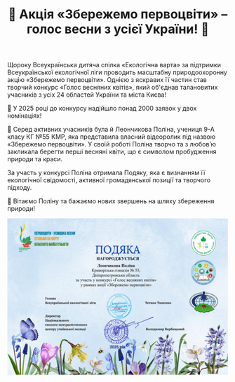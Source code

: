 ﻿---
title: 🌸 Акція «Збережемо первоцвіти» – голос весни з усієї України! 🌿
---

Щороку Всеукраїнська дитяча спілка «Екологічна варта» за підтримки Всеукраїнської екологічної ліги проводить масштабну природоохоронну акцію «Збережемо первоцвіти». Однією з яскравих її частин став творчий конкурс «Голос весняних квітів», який об'єднав талановитих учасників з усіх 24 областей України та міста Києва!

🌼 У 2025 році до конкурсу надійшло понад 2000 заявок у двох номінаціях!

🎥 Серед активних учасників була й Леончикова Поліна, учениця 9-А класу КГ №55 КМР, яка представила власний відеоролик під назвою «Збережемо первоцвіти». У своїй роботі Поліна творчо та з любов’ю закликала берегти перші весняні квіти, що є символом пробудження природи та краси.

За участь у конкурсі Поліна отримала Подяку, яка є визнанням її екологічної свідомості, активної громадянської позиції та творчого підходу.

👏 Вітаємо Поліну та бажаємо нових звершень на шляху збереження природи!

![](image.jpg)